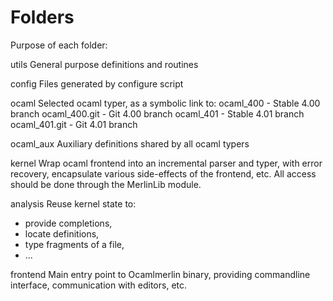 Folders
=======

Purpose of each folder:

utils
  General purpose definitions and routines

config
  Files generated by configure script

ocaml
  Selected ocaml typer, as a symbolic link to:
  ocaml_400     - Stable 4.00 branch
  ocaml_400.git - Git 4.00 branch
  ocaml_401     - Stable 4.01 branch
  ocaml_401.git - Git 4.01 branch

ocaml_aux
  Auxiliary definitions shared by all ocaml typers

kernel
  Wrap ocaml frontend into an incremental parser and typer, with error
  recovery, encapsulate various side-effects of the frontend, etc.
  All access should be done through the MerlinLib module.

analysis
  Reuse kernel state to:
  - provide completions,
  - locate definitions,
  - type fragments of a file,
  - ...

frontend
  Main entry point to Ocamlmerlin binary, providing commandline interface,
  communication with editors, etc.
